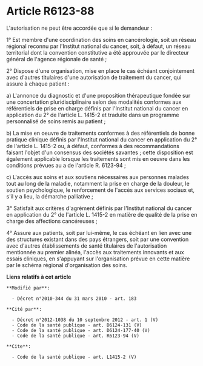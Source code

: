 # Article R6123-88

L'autorisation ne peut être accordée que si le demandeur : 

1° Est membre d'une coordination des soins en cancérologie, soit un réseau régional reconnu par l'Institut national du
cancer, soit, à défaut, un réseau territorial dont la convention constitutive a été approuvée par le directeur général de
l'agence régionale de santé ; 

2° Dispose d'une organisation, mise en place le cas échéant conjointement avec d'autres titulaires d'une autorisation de
traitement du cancer, qui assure à chaque patient : 

a) L'annonce du diagnostic et d'une proposition thérapeutique fondée sur une concertation pluridisciplinaire selon des
modalités conformes aux référentiels de prise en charge définis par l'Institut national du cancer en application du 2° de
l'article L. 1415-2 et traduite dans un programme personnalisé de soins remis au patient ; 

b) La mise en oeuvre de traitements conformes à des référentiels de bonne pratique clinique définis par l'Institut national
du cancer en application du 2° de l'article L. 1415-2 ou, à défaut, conformes à des recommandations faisant l'objet d'un
consensus des sociétés savantes ; cette disposition est également applicable lorsque les traitements sont mis en oeuvre dans
les conditions prévues au a de l'article R. 6123-94 ; 

c) L'accès aux soins et aux soutiens nécessaires aux personnes malades tout au long de la maladie, notamment la prise en
charge de la douleur, le soutien psychologique, le renforcement de l'accès aux services sociaux et, s'il y a lieu, la
démarche palliative ; 

3° Satisfait aux critères d'agrément définis par l'Institut national du cancer en application du 2° de l'article L. 1415-2 en
matière de qualité de la prise en charge des affections cancéreuses ; 

4° Assure aux patients, soit par lui-même, le cas échéant en lien avec une des structures existant dans des pays étrangers,
soit par une convention avec d'autres établissements de santé titulaires de l'autorisation mentionnée au premier alinéa,
l'accès aux traitements innovants et aux essais cliniques, en s'appuyant sur l'organisation prévue en cette matière par le
schéma régional d'organisation des soins.

**Liens relatifs à cet article**

	**Modifié par**:

	  - Décret n°2010-344 du 31 mars 2010 - art. 183

	**Cité par**:

	  - Décret n°2012-1038 du 10 septembre 2012 - art. 1 (V)
	  - Code de la santé publique - art. D6124-131 (V)
	  - Code de la santé publique - art. D6124-177-40 (V)
	  - Code de la santé publique - art. R6123-94 (V)

	**Cite**:

	  - Code de la santé publique - art. L1415-2 (V)
